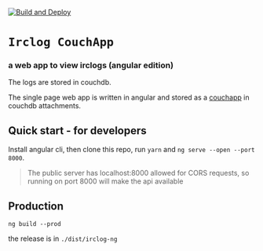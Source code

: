 [![Build and Deploy](https://github.com/irclogs/angular/workflows/Build%20and%20Deploy/badge.svg)](https://github.com/irclogs/angular/actions)

# `Irclog CouchApp`
### a web app to view irclogs (angular edition)

The logs are stored in couchdb.

The single page web app is written in angular and stored as a
[couchapp](https://github.com/irclogs/couchapp)
in couchdb attachments.

## Quick start - for developers

Install angular cli, then clone this repo, run `yarn` and `ng serve --open --port 8000`.

> The public server has localhost:8000 allowed for CORS requests, so running on port 8000
> will make the api available

## Production

```
ng build --prod
```
the release is in `./dist/irclog-ng`
